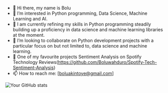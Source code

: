 - 👋 Hi there, my name is Bolu 
- 👀 I’m interested in Python programming, Data Science, Machine Learning and AI.
- 🌱 I am currently refining my skills in Python programming steadily building up a proficiency in data science and machine learning libraries at the moment.
- 👯 I’m looking to collaborate on Python development projects with a particular focus on but not limited to, data science and machine learning.
- 🌟 One of my favourite projects Sentiment Analysis on Spotify Technology Reviews(https://github.com/Boluwahduro/Spotify-Tech-Sentiment-Analysis)
- 📫 How to reach me: [boluakintoye@gmail.com]

![Your GitHub stats](https://github-readme-stats.vercel.app/api?username=Boluwahduro&show_icons=true)
